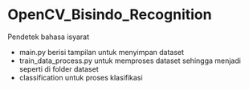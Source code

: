 # OpenCV_Bisindo_Recognition
Pendetek bahasa isyarat
- main.py berisi tampilan untuk menyimpan dataset
- train_data_process.py untuk memproses dataset sehingga menjadi seperti di folder dataset
- classification untuk proses klasifikasi